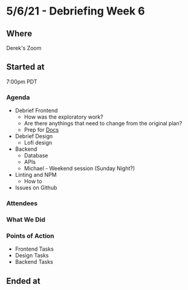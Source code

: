 # 5/6/21 - Debriefing Week 6

## Where
Derek's Zoom

## Started at
7:00pm PDT

### Agenda
- Debrief Frontend
  - How was the exploratory work?
  - Are there anythings that need to change from the original plan?
  - Prep for [Docs](https://devhints.io/jsdoc)
- Debrief Design
  - Lofi design
- Backend
  - Database
  - APIs
  - Michael - Weekend session (Sunday Night?)
- Linting and NPM
  - How to
- Issues on Github

### Attendees

### What We Did

### Points of Action
- Frontend Tasks
- Design Tasks
- Backend Tasks

## Ended at